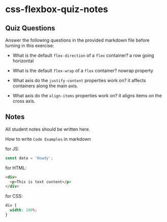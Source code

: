 # css-flexbox-quiz-notes

## Quiz Questions

Answer the following questions in the provided markdown file before turning in this exercise:

- What is the default `flex-direction` of a `flex` container? a row going horizontal

- What is the default `flex-wrap` of a `flex` container? nowrap property

- What axis do the `justify-content` properties work on? it affects containers along the main axis.

- What axis do the `align-items` properties work on? it aligns items on the cross axis.

## Notes

All student notes should be written here.

How to write `Code Examples` in markdown

for JS:

```javascript
const data = 'Howdy';
```

for HTML:

```html
<div>
  <p>This is text content</p>
</div>
```

for CSS:

```css
div {
  width: 100%;
}
```

